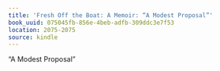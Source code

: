 ```yaml
---
title: 'Fresh Off the Boat: A Memoir: “A Modest Proposal”'
book_uuid: 075045fb-856e-4beb-adfb-309ddc3e7f53
location: 2075-2075
source: kindle
---
```


“A Modest Proposal”